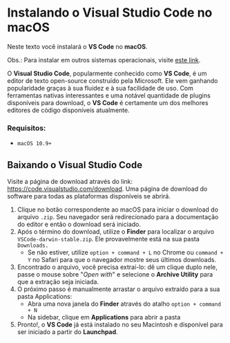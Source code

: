 # Instalando o Visual Studio Code no macOS

Neste texto você instalará o **VS Code** no **macOS**. 

Obs.: Para instalar em outros sistemas operacionais, visite [este link](https://github.com/guiemi/como-instalar-xyz#editores-de-texto-ides-e-etc).

O **Visual Studio Code**, popularmente conhecido como **VS Code**, é um editor de texto open-source construído pela Microsoft. Ele vem ganhando popularidade graças à sua fluidez e à sua facilidade de uso. Com ferramentas nativas interessantes e uma notável quantidade de plugins disponíveis para download, o **VS Code** é certamente um dos melhores editores de código disponíveis atualmente.

### Requisitos:

* `macOS 10.9+`

## Baixando o Visual Studio Code

Visite a página de download através do link: https://code.visualstudio.com/download. Uma página de download do software para todas as plataformas disponíveis se abrirá. 

1. Clique no botão correspondente ao macOS para iniciar o download do arquivo `.zip`. Seu navegador será redirecionado para a documentação do editor e então o download será iniciado. 
2. Após o término do download, utilize o **Finder** para localizar o arquivo `VSCode-darwin-stable.zip`. Ele provavelmente está na sua pasta `Downloads.` 
   * Se não estiver, utilize `option + command + L` no Chrome ou `command + Y` no Safari para que o navegador mostre seus últimos downloads.
3. Encontrado o arquivo, você precisa extraí-lo: dê um clique duplo nele, passe o mouse sobre "*Open with*" e selecione o **Archive Utility** para que a extração seja iniciada.
4. O próximo passo é manualmente arrastar o arquivo extraído para a sua pasta Applications:
   * Abra uma nova janela do **Finder** através do atalho `option + command + N`
   * Na sidebar, clique em **Applications** para abrir a pasta
5. Pronto!, o **VS Code** já está instalado no seu Macintosh e disponível para ser iniciado a partir do **Launchpad**.